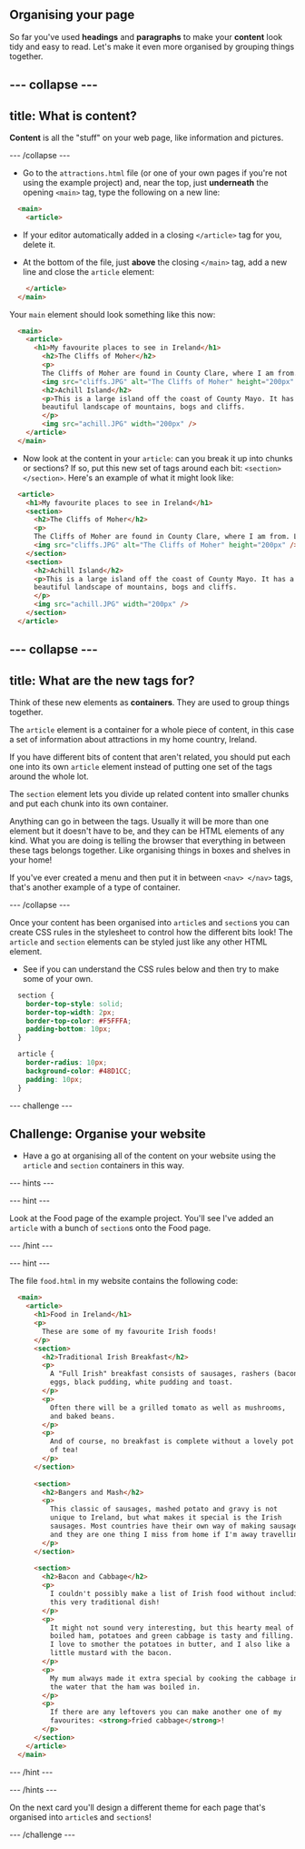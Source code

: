 ## Organising your page

So far you've used **headings** and **paragraphs** to make your **content** look tidy and easy to read. Let's make it even more organised by grouping things together.

--- collapse ---
---
title: What is content?
---

**Content** is all the "stuff" on your web page, like information and pictures.

--- /collapse ---

+ Go to the `attractions.html` file \(or one of your own pages if you're not using the example project\) and, near the top, just **underneath** the opening `<main>` tag, type the following on a new line: 

```html
  <main>
    <article>
```

+ If your editor automatically added in a closing `</article>` tag for you, delete it.

+ At the bottom of the file, just **above** the closing `</main>` tag, add a new line and close the `article` element:

```html
    </article>
  </main>
```

Your `main` element should look something like this now:

```html
  <main>
    <article>
      <h1>My favourite places to see in Ireland</h1>
        <h2>The Cliffs of Moher</h2>
        <p>
        The Cliffs of Moher are found in County Clare, where I am from. Look how cool they are!</p>
        <img src="cliffs.JPG" alt="The Cliffs of Moher" height="200px" />
        <h2>Achill Island</h2>
        <p>This is a large island off the coast of County Mayo. It has a wild and
        beautiful landscape of mountains, bogs and cliffs.
        </p>
        <img src="achill.JPG" width="200px" />
    </article>
  </main>
```

+ Now look at the content in your `article`: can you break it up into chunks or sections? If so, put this new set of tags around each bit: `<section> </section>`. Here's an example of what it might look like:

```html
  <article>
    <h1>My favourite places to see in Ireland</h1>
    <section>
      <h2>The Cliffs of Moher</h2>
      <p>
      The Cliffs of Moher are found in County Clare, where I am from. Look how cool they are!</p>
      <img src="cliffs.JPG" alt="The Cliffs of Moher" height="200px" />
    </section>
    <section>
      <h2>Achill Island</h2>
      <p>This is a large island off the coast of County Mayo. It has a wild and
      beautiful landscape of mountains, bogs and cliffs.
      </p>
      <img src="achill.JPG" width="200px" />
    </section>
  </article>
```

--- collapse ---
---
title: What are the new tags for?
---

Think of these new elements as **containers**. They are used to group things together.

The `article` element is a container for a whole piece of content, in this case a set of information about attractions in my home country, Ireland. 

If you have different bits of content that aren't related, you should put each one into its own `article` element instead of putting one set of the tags around the whole lot.

The `section` element lets you divide up related content into smaller chunks and put each chunk into its own container.


Anything can go in between the tags. Usually it will be more than one element but it doesn't have to be, and they can be HTML elements of any kind. What you are doing is telling the browser that everything in between these tags belongs together. Like organising things in boxes and shelves in your home!

If you've ever created a menu and then put it in between `<nav> </nav>` tags, that's another example of a type of container. 

--- /collapse ---

Once your content has been organised into `article`s and `section`s you can create CSS rules in the stylesheet to control how the different bits look! The `article` and `section` elements can be styled just like any other HTML element.

+ See if you can understand the CSS rules below and then try to make some of your own.

```css
  section {
    border-top-style: solid;
    border-top-width: 2px;
    border-top-color: #F5FFFA;
    padding-bottom: 10px;
  }

  article {
    border-radius: 10px;
    background-color: #48D1CC;
    padding: 10px;
  }
```

--- challenge ---

## Challenge: Organise your website

+ Have a go at organising all of the content on your website using the `article` and `section` containers in this way. 

--- hints ---

--- hint ---

Look at the Food page of the example project. You'll see I've added an `article` with a bunch of `section`s onto the Food page. 

--- /hint ---

--- hint ---

The file `food.html` in my website contains the following code:

```html
  <main>
    <article>
      <h1>Food in Ireland</h1>
      <p>
        These are some of my favourite Irish foods!
      </p>  
      <section>
        <h2>Traditional Irish Breakfast</h2>
        <p>
          A "Full Irish" breakfast consists of sausages, rashers (bacon),
          eggs, black pudding, white pudding and toast.
        </p>
        <p>
          Often there will be a grilled tomato as well as mushrooms,
          and baked beans.
        </p>
        <p>
          And of course, no breakfast is complete without a lovely pot 
          of tea!
        </p>
      </section>
        
      <section>
        <h2>Bangers and Mash</h2>
        <p>
          This classic of sausages, mashed potato and gravy is not
          unique to Ireland, but what makes it special is the Irish
          sausages. Most countries have their own way of making sausages,
          and they are one thing I miss from home if I'm away travelling!
        </p>
      </section>
        
      <section>
        <h2>Bacon and Cabbage</h2>
        <p>
          I couldn't possibly make a list of Irish food without including
          this very traditional dish!
        </p>
        <p>
          It might not sound very interesting, but this hearty meal of
          boiled ham, potatoes and green cabbage is tasty and filling.
          I love to smother the potatoes in butter, and I also like a
          little mustard with the bacon.
        </p>
        <p>
          My mum always made it extra special by cooking the cabbage in
          the water that the ham was boiled in.
        </p>
        <p>
          If there are any leftovers you can make another one of my
          favourites: <strong>fried cabbage</strong>!
        </p>
      </section>
    </article>     
  </main>
```

--- /hint ---

--- /hints ---

On the next card you'll design a different theme for each page that's organised into `article`s and `section`s!

--- /challenge ---